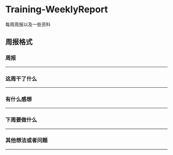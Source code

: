 # Training-WeeklyReport
每周周报以及一些资料

## 周报格式

### 周报
----
### 这周干了什么
----
### 有什么感想
----
### 下周要做什么
----
### 其他想法或者问题
----
